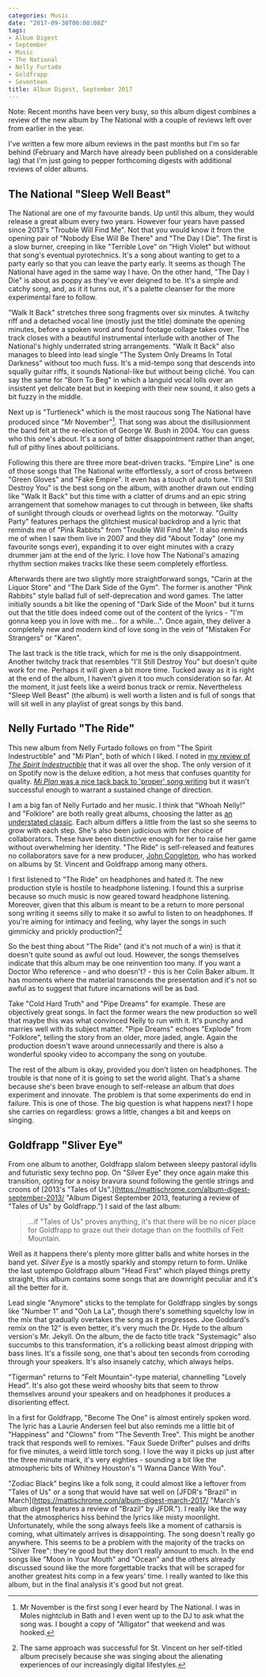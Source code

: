 ```yaml
---
categories: Music
date: "2017-09-30T00:00:00Z"
tags:
- Album Digest
- September
- Music
- The National
- Nelly Furtado
- Goldfrapp
- Seventeen
title: Album Digest, September 2017
---
```

Note: Recent months have been very busy, so this album digest combines a review of the new album by The National with a couple of reviews left over from earlier in the year.

I've written a few more album reviews in the past months but I'm so far behind (February and March have already been published on a considerable lag) that I'm just going to pepper forthcoming digests with additional reviews of older albums.

## The National "Sleep Well Beast"

The National are one of my favourite bands. Up until this album, they would release a great album every two years. However four years have passed since 2013's "Trouble Will Find Me". Not that you would know it from the opening pair of "Nobody Else Will Be There" and "The Day I Die". The first is a slow burner, creeping in like "Terrible Love" on "High Violet" but without that song's eventual pyrotechnics. It's a song about wanting to get to a party early so that you can leave the party early. It seems as though The National have aged in the same way I have. On the other hand, "The Day I Die" is about as poppy as they've ever deigned to be. It's a simple and catchy song, and, as it it turns out, it's a palette cleanser for the more experimental fare to follow.

"Walk It Back" stretches three song fragments over six minutes. A twitchy riff and a detached vocal line (mostly just the title) dominate the opening minutes, before a spoken word and found footage collage takes over. The track closes with a beautiful instrumental interlude with another of The National's highly underrated string arrangements. "Walk It Back" also manages to bleed into lead single "The System Only Dreams In Total Darkness" without too much fuss. It's a mid-tempo song that descends into squally guitar riffs, it sounds National-like but without being cliché. You can say the same for "Born To Beg" in which a languid vocal lolls over an insistent yet delicate beat but in keeping with their new sound, it also gets a bit fuzzy in the middle.

Next up is "Turtleneck" which is the most raucous song The National have produced since "Mr November"[^1]. That song was about the disillusionment the band felt at the re-election of George W. Bush in 2004. You can guess who this one's about. It's a song of bitter disappointment rather than anger, full of pithy lines about politicians.

Following this there are three more beat-driven tracks. "Empire Line" is one of those songs that The National write effortlessly, a sort of cross between "Green Gloves" and "Fake Empire". It even has a touch of auto tune. "I'll Still Destroy You" is the best song on the album, with another drawn out ending like "Walk It Back" but this time with a clatter of drums and an epic string arrangement that somehow manages to cut through in between, like shafts of sunlight through clouds or overhead lights on the motorway. "Guilty Party" features perhaps the glitchiest musical backdrop and a lyric that reminds me of "Pink Rabbits" from "Trouble Will Find Me". It also reminds me of when I saw them live in 2007 and they did "About Today" (one my favourite songs ever), expanding it to over eight minutes with a crazy  drummer jam at the end of the lyric. I love how The National's amazing rhythm section makes tracks like these seem completely effortless. 

Afterwards there are two slightly more straightforward songs, "Carin at the Liquor Store" and "The Dark Side of the Gym". The former is another "Pink Rabbits" style ballad full of self-deprecation and word games. The latter initially sounds a bit like the opening of "Dark Side of the Moon" but it turns out that the title does indeed come out of the content of the lyrics - "I'm gonna keep you in love with me... for a while...". Once again, they deliver a completely new and modern kind of love song in the vein of "Mistaken For Strangers" or "Karen". 

The last track is the title track, which for me is the only disappointment. Another twitchy track that resembles "I'll Still Destroy You" but doesn't quite work for me. Perhaps it will given a bit more time. Tucked away as it is right at the end of the album, I haven't given it too much consideration so far. At the moment, it just feels like a weird bonus track or remix. Nevertheless "Sleep Well Beast" (the album) is well worth a listen and is full of songs that will sit well in any playlist of great songs by this band.

## Nelly Furtado "The Ride"

This new album from Nelly Furtado follows on from "The Spirit Indestructible" and "Mi Plan", both of which I liked. I noted in [my review of *The Spirit Indestructible*](album-digest-september-2012) that it was all over the shop. The only version of it on Spotify now is the deluxe edition, a hot mess that confuses quantity for quality. [*Mi Plan* was a nice tack back to 'proper' song writing](https://mattischrome.com/album-digest-january-2013/) but it wasn't successful enough to warrant a sustained change of direction.

I am a big fan of Nelly Furtado and her music. I think that "Whoah Nelly!" and "Folklore" are both really great albums, choosing the latter as [an understated classic](uc20). Each album differs a little from the last so she seems to grow with each step. She's also been judicious with her choice of collaborators. These have been distinctive enough for her to raise her game without overwhelming her identity. "The Ride" is self-released and features no collaborators save for a new producer, [John Congleton](https://en.wikipedia.org/wiki/John_Congleton), who has worked on albums by St. Vincent and Goldfrapp among many others.

I first listened to "The Ride" on headphones and hated it. The new production style is hostile to headphone listening. I found this a surprise because so much music is now geared toward headphone listening. Moreover, given that this album is meant to be a return to more personal song writing it seems silly to make it so awful to listen to on headphones. If you're aiming for intimacy and feeling, why layer the songs in such gimmicky and prickly production?[^2]

So the best thing about "The Ride" (and it's not much of a win) is that it doesn't quite sound as awful out loud. However, the songs themselves indicate that this album may be one reinvention too many. If you want a Doctor Who reference - and who doesn't? - this is her Colin Baker album. It has moments where the material transcends the presentation and it's not so awful as to suggest that future incarnations will be as bad.

Take "Cold Hard Truth" and "Pipe Dreams" for example. These are objectively great songs. In fact the former wears the new production so well that maybe this was what convinced Nelly to run with it. It's punchy and marries well with its subject matter. "Pipe Dreams" echoes "Explode" from "Folklore", telling the story from an older, more jaded, angle. Again the production doesn't wave around unnecessarily and there is also a wonderful spooky video to accompany the song on youtube.

The rest of the album is okay, provided you don't listen on headphones. The trouble is that none of it is going to set the world alight. That's a shame because she's been brave enough to self-release an album that *does* experiment and innovate. The problem is that some experiments do end in failure. This is one of those. The big question is what happens next? I hope she carries on regardless: grows a little, changes a bit and keeps on singing.

## Goldfrapp "Sliver Eye"

From one album to another, Goldfrapp slalom between sleepy pastoral idylls and futuristic sexy techno pop. On "Silver Eye" they once again make this transition, opting for a noisy bravura sound following the gentle strings and croons of [2013's "Tales of Us".](https://mattischrome.com/album-digest-september-2013/ "Album Digest September 2013, featuring a review of "Tales of Us" by Goldfrapp.") I said of the last album:

> ...if "Tales of Us" proves anything, it's that there will be no nicer place for Goldfrapp to graze out their dotage than on the foothills of Felt Mountain.

Well as it happens there's plenty more glitter balls and white horses in the band yet. *Silver Eye* is a mostly sparkly and stompy return to form. Unlike the last uptempo Goldfrapp album "Head First" which played things pretty straight, this album contains some songs that are downright peculiar and it's all the better for it. 

Lead single "Anymore" sticks to the template for Goldfrapp singles by songs like "Number 1" and "Ooh La La", though there's something squelchy low in the mix that gradually overtakes the song as it progresses. Joe Goddard's remix on the 12" is even better, it's very much the Dr. Hyde to the album version's Mr. Jekyll. On the album, the de facto title track "Systemagic" also succumbs to this transformation, it's a rollicking beast almost dripping with bass lines. It's a fissile song, one that's about ten seconds from corroding through your speakers. It's also insanely catchy, which always helps.

 "Tigerman" returns to "Felt Mountain"-type material, channelling "Lovely Head". It's also got these weird whooshy bits that seem to throw themselves around your speakers  and on headphones it produces a disorienting effect. 

In a first for Goldfrapp, "Become The One" is almost entirely spoken word. The lyric has a Laurie Andersen feel but also reminds me a little bit of "Happiness" and "Clowns" from "The Seventh Tree". This might be another track that responds well to remixes. "Faux Suede Drifter" pulses and drifts for five minutes, a weird little torch song. I love the way it picks up just after the three minute mark, it's very eighties - sounding a bit like the atmospheric bits of Whitney Houston's "I Wanna Dance With You".

"Zodiac Black" begins like a folk song, it could almost like a leftover from "Tales of Us" or a song that would have sat well on [JFDR's "Brazil" in March](https://mattischrome.com/album-digest-march-2017/ "March's album digest features a review of "Brazil" by JFDR."). I really like the way that the atmospherics hiss behind the lyrics like misty moonlight. Unfortunately, while the song always feels like a moment of catharsis is coming, what ultimately arrives is disappointing. The song doesn't really go anywhere. This seems to be a problem with the majority of the tracks on "Silver Tree": they're good but they don't really amount to much. In the end songs like "Moon in Your Mouth" and "Ocean" and the others already discussed sound like the more forgettable tracks that will be scraped for another greatest hits comp in a few years' time. I really wanted to like this album, but in the final analysis it's good but not great.

[^1]: Mr November is the first song I ever heard by The National. I was in Moles nightclub in Bath and I even went up to the DJ to ask what the song was. I bought a copy of "Alligator" that weekend and was hooked.
[^2]: The same approach was successful for St. Vincent on her self-titled album precisely because she was singing about the alienating experiences of our increasingly digital lifestyles.
